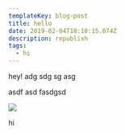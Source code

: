 ```yaml
---
templateKey: blog-post
title: hello
date: 2019-02-04T18:10:15.074Z
description: republish
tags:
  - hi
---
```

hey! adg sdg sg asg

asdf asd fasdgsd

![](/img/products-grid3.jpg)

hi
